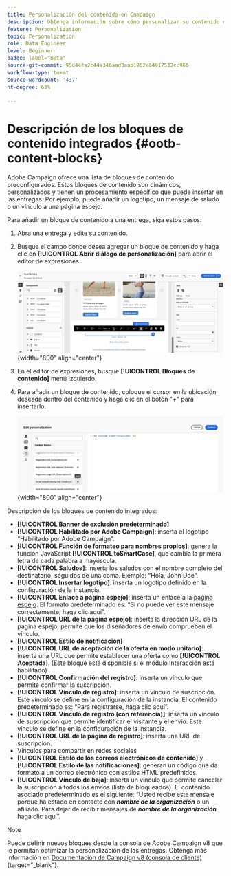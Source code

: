 ```yaml
---
title: Personalización del contenido en Campaign
description: Obtenga información sobre cómo personalizar su contenido en la IU de la web de Adobe Campaign
feature: Personalization
topic: Personalization
role: Data Engineer
level: Beginner
badge: label="Beta"
source-git-commit: 95d44fa2c44a346aad3aab1962e84917532cc966
workflow-type: tm+mt
source-wordcount: '437'
ht-degree: 63%

---
```



# Descripción de los bloques de contenido integrados {#ootb-content-blocks}

Adobe Campaign ofrece una lista de bloques de contenido preconfigurados. Estos bloques de contenido son dinámicos, personalizados y tienen un procesamiento específico que puede insertar en las entregas. Por ejemplo, puede añadir un logotipo, un mensaje de saludo o un vínculo a una página espejo.

Para añadir un bloque de contenido a una entrega, siga estos pasos:

1. Abra una entrega y edite su contenido.

1. Busque el campo donde desea agregar un bloque de contenido y haga clic en **[!UICONTROL Abrir diálogo de personalización]** para abrir el editor de expresiones.

   ![](assets/content-block-access.png){width="800" align="center"}

1. En el editor de expresiones, busque **[!UICONTROL Bloques de contenido]** menú izquierdo.

1. Para añadir un bloque de contenido, coloque el cursor en la ubicación deseada dentro del contenido y haga clic en el botón &quot;+&quot; para insertarlo.

   ![](assets/content-blocks.png){width="800" align="center"}

Descripción de los bloques de contenido integrados:

* **[!UICONTROL Banner de exclusión predeterminado]**
* **[!UICONTROL Habilitado por Adobe Campaign]**: inserta el logotipo “Habilitado por Adobe Campaign”.
* **[!UICONTROL Función de formateo para nombres propios]**: genera la función JavaScript **[!UICONTROL toSmartCase]**, que cambia la primera letra de cada palabra a mayúscula.
* **[!UICONTROL Saludos]**: inserta los saludos con el nombre completo del destinatario, seguidos de una coma. Ejemplo: “Hola, John Doe”.
* **[!UICONTROL Insertar logotipo]**: inserta un logotipo definido en la configuración de la instancia.
* **[!UICONTROL Enlace a página espejo]**: inserta un enlace a la [página espejo](../content/mirror-page.md). El formato predeterminado es: “Si no puede ver este mensaje correctamente, haga clic aquí”.
* **[!UICONTROL URL de la página espejo]**: inserta la dirección URL de la página espejo, permite que los diseñadores de envío comprueben el vínculo.
* **[!UICONTROL Estilo de notificación]**
* **[!UICONTROL URL de aceptación de la oferta en modo unitario]**: inserta una URL que permite establecer una oferta como **[!UICONTROL Aceptada]**. (Este bloque está disponible si el módulo Interacción está habilitado)
* **[!UICONTROL Confirmación del registro]**: inserta un vínculo que permite confirmar la suscripción.
* **[!UICONTROL Vínculo de registro]**: inserta un vínculo de suscripción. Este vínculo se define en la configuración de la instancia. El contenido predeterminado es: “Para registrarse, haga clic aquí”.
* **[!UICONTROL Vínculo de registro (con referencia)]**: inserta un vínculo de suscripción que permite identificar el visitante y el envío. Este vínculo se define en la configuración de la instancia.
* **[!UICONTROL URL de la página de registro]**: inserta una URL de suscripción.
* Vínculos para compartir en redes sociales
* **[!UICONTROL Estilo de los correos electrónicos de contenido]** y **[!UICONTROL Estilo de las notificaciones]**: generan un código que da formato a un correo electrónico con estilos HTML predefinidos.
* **[!UICONTROL Vínculo de baja]**: inserta un vínculo que permite cancelar la suscripción a todos los envíos (lista de bloqueados). El contenido asociado predeterminado es el siguiente: “Usted recibe este mensaje porque ha estado en contacto con ***nombre de la organización*** o un afiliado. Para dejar de recibir mensajes de ***nombre de la organización*** haga clic aquí”.

>[!NOTE]
>
>Puede definir nuevos bloques desde la consola de Adobe Campaign v8 que le permitan optimizar la personalización de las entregas. Obtenga más información en [Documentación de Campaign v8 (consola de cliente)](https://experienceleague.adobe.com/docs/campaign/campaign-v8/campaigns/send/personalize/personalization-blocks.html#create-custom-personalization-blocks){target="_blank"}.

